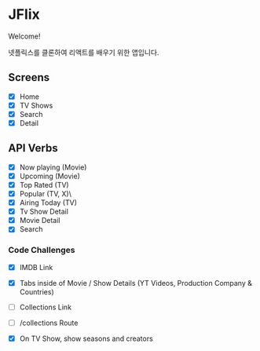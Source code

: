 # JFlix

Welcome!

넷플릭스를 클론하여 리액트를 배우기 위한 앱입니다.

## Screens

 - [x] Home
 - [x] TV Shows
 - [x] Search
 - [x] Detail
 
 ## API Verbs

 - [x] Now playing (Movie)
 - [x] Upcoming (Movie)
 - [x] Top Rated (TV)
 - [x] Popular (TV, X)\
 - [x] Airing Today (TV)
 - [x] Tv Show Detail
 - [x] Movie Detail
 - [x] Search

 ### Code Challenges
 - [x] IMDB Link
 - [x] Tabs inside of Movie / Show Details (YT Videos, Production Company & Countries)
 - [ ] Collections Link
 - [ ] /collections Route
 - [x] On TV Show, show seasons and creators

 